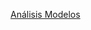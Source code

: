 [Análisis Modelos](https://renejcanales.github.io/protest_effects/processing/03-analisis-violencia.html)
